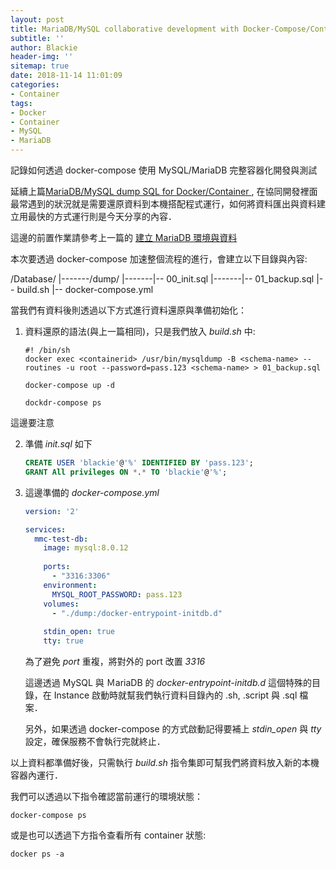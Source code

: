 ```yaml
---
layout: post
title: MariaDB/MySQL collaborative development with Docker-Compose/Container
subtitle: ''
author: Blackie
header-img: ''
sitemap: true
date: 2018-11-14 11:01:09
categories:
- Container
tags:
- Docker
- Container
- MySQL
- MariaDB
---
```


記錄如何透過 docker-compose 使用 MySQL/MariaDB 完整容器化開發與測試

<!-- More -->

延續上篇[MariaDB/MySQL dump SQL for Docker/Container
](http://blackie1019.github.io/2018/11/13/MariaDB-MySQL-dump-SQL-for-Docker-Container/) , 在協同開發裡面最常遇到的狀況就是需要還原資料到本機搭配程式運行，如何將資料匯出與資料建立用最快的方式運行則是今天分享的內容．

這邊的前置作業請參考上一篇的 [建立 MariaDB 環境與資料](http://blackie1019.github.io/2018/11/13/MariaDB-MySQL-dump-SQL-for-Docker-Container/#%E5%85%88%E5%BB%BA%E7%AB%8B-MariaDB-%E7%92%B0%E5%A2%83%E8%88%87%E8%B3%87%E6%96%99)

本次要透過 docker-compose 加速整個流程的進行，會建立以下目錄與內容:

  /Database/
  |-------/dump/
  |-------|-- 00_init.sql
  |-------|-- 01_backup.sql
  |-- build.sh
  |-- docker-compose.yml

當我們有資料後則透過以下方式進行資料還原與準備初始化：

1. 資料還原的語法(與上一篇相同)，只是我們放入 *build.sh* 中:

    ```shell
    #! /bin/sh
    docker exec <containerid> /usr/bin/mysqldump -B <schema-name> --routines -u root --password=pass.123 <schema-name> > 01_backup.sql

    docker-compose up -d

    dockdr-compose ps
    ```

  這邊要注意

2. 準備 *init.sql* 如下

    ```sql
    CREATE USER 'blackie'@'%' IDENTIFIED BY 'pass.123';
    GRANT All privileges ON *.* TO 'blackie'@'%';
    ```

3. 這邊準備的 *docker-compose.yml*
   
    ```yaml
    version: '2'

    services: 
      mmc-test-db:
        image: mysql:8.0.12
      
        ports:
          - "3316:3306"
        environment:
          MYSQL_ROOT_PASSWORD: pass.123
        volumes:
          - "./dump:/docker-entrypoint-initdb.d"
        
        stdin_open: true
        tty: true
    ```

    為了避免 *port* 重複，將對外的 port 改置 *3316*
 
    這邊透過 MySQL 與 ＭariaDB 的 *docker-entrypoint-initdb.d* 這個特殊的目錄，在 Instance 啟動時就幫我們執行資料目錄內的 .sh, .script 與 .sql 檔案．

    另外，如果透過 docker-compose 的方式啟動記得要補上 *stdin_open* 與 *tty* 設定，確保服務不會執行完就終止．

以上資料都準備好後，只需執行 *build.sh* 指令集即可幫我們將資料放入新的本機容器內運行．

我們可以透過以下指令確認當前運行的環境狀態：

    docker-compose ps 

或是也可以透過下方指令查看所有 container 狀態:

    docker ps -a